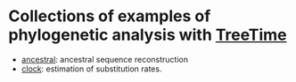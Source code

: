 # Collections of examples of phylogenetic analysis with [TreeTime](https://github.com/neherlab/treetime)

 * [ancestral](ancestral.md): ancestral sequence reconstruction
 * [clock](clock.md): estimation of substitution rates.
